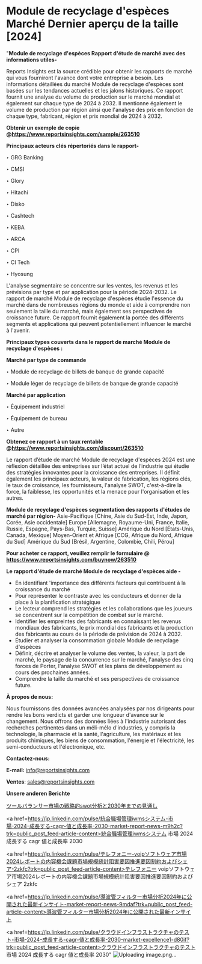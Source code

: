 # Module de recyclage d'espèces Marché Dernier aperçu de la taille [2024]

"<strong>Module de recyclage d'espèces Rapport d'étude de marché avec des informations utiles-</strong>

Reports Insights est la source crédible pour obtenir les rapports de marché qui vous fourniront l'avance dont votre entreprise a besoin. Les informations détaillées du marché Module de recyclage d'espèces sont basées sur les tendances actuelles et les jalons historiques. Ce rapport fournit une analyse du volume de production sur le marché mondial et également sur chaque type de 2024 à 2032. Il mentionne également le volume de production par région ainsi que l'analyse des prix en fonction de chaque type, fabricant, région et prix mondial de 2024 à 2032.

<strong><b>Obtenir un exemple de copie @</b></strong><a href=https://www.reportsinsights.com/sample/263510><strong><b>https://www.reportsinsights.com/sample/263510</b></strong></a>

<b>Principaux acteurs clés répertoriés dans le rapport-</b>

<b> </b>‣ GRG Banking

‣ CMSI

‣ Glory

‣ Hitachi

‣ Disko

‣ Cashtech

‣ KEBA

‣ ARCA

‣ CPI

‣ CI Tech

‣ Hyosung

L'analyse segmentaire se concentre sur les ventes, les revenus et les prévisions par type et par application pour la période 2024-2032. Le rapport de marché Module de recyclage d'espèces étudie l'essence du marché dans de nombreuses régions du monde et aide à comprendre non seulement la taille du marché, mais également ses perspectives de croissance future. Ce rapport fournit également la portée des différents segments et applications qui peuvent potentiellement influencer le marché à l'avenir.

<strong>Principaux types couverts dans le rapport de marché Module de recyclage d'espèces :</strong>

<strong>Marché par type de commande</strong>

‣ Module de recyclage de billets de banque de grande capacité

‣ Module léger de recyclage de billets de banque de grande capacité

<strong>Marché par application</strong>

‣ Équipement industriel

‣ Équipement de bureau

‣ Autre

<strong><b>Obtenez ce rapport à un taux rentable @</b></strong><a href=https://www.reportsinsights.com/discount/263510><strong><b>https://www.reportsinsights.com/discount/263510</b></strong></a>

Le rapport d’étude de marché Module de recyclage d'espèces 2024 est une réflexion détaillée des entreprises sur l’état actuel de l’industrie qui étudie des stratégies innovantes pour la croissance des entreprises. Il définit également les principaux acteurs, la valeur de fabrication, les régions clés, le taux de croissance, les fournisseurs, l'analyse SWOT, c'est-à-dire la force, la faiblesse, les opportunités et la menace pour l'organisation et les autres.

<strong>Module de recyclage d'espèces segmentation des rapports d'études de marché par région-</strong>
Asie-Pacifique [Chine, Asie du Sud-Est, Inde, Japon, Corée, Asie occidentale]
Europe [Allemagne, Royaume-Uni, France, Italie, Russie, Espagne, Pays-Bas, Turquie, Suisse]
Amérique du Nord [États-Unis, Canada, Mexique]
Moyen-Orient et Afrique [CCG, Afrique du Nord, Afrique du Sud]
Amérique du Sud [Brésil, Argentine, Colombie, Chili, Pérou]

<strong>Pour acheter ce rapport, veuillez remplir le formulaire @   <a href=https://www.reportsinsights.com/buynow/263510>https://www.reportsinsights.com/buynow/263510</a></strong>

<strong>Le rapport d'étude de marché Module de recyclage d'espèces aide -</strong>
<ul>
  <li>En identifiant 'importance des différents facteurs qui contribuent à la croissance du marché</li>
  <li>Pour représenter le contraste avec les conducteurs et donner de la place à la planification stratégique</li>
  <li>Le lecteur comprend les stratégies et les collaborations que les joueurs se concentrent sur la compétition de combat sur le marché.</li>
  <li>Identifier les empreintes des fabricants en connaissant les revenus mondiaux des fabricants, le prix mondial des fabricants et la production des fabricants au cours de la période de prévision de 2024 à 2032.</li>
  <li>Étudier et analyser la consommation globale Module de recyclage d'espèces</li>
  <li>Définir, décrire et analyser le volume des ventes, la valeur, la part de marché, le paysage de la concurrence sur le marché, l'analyse des cinq forces de Porter, l'analyse SWOT et les plans de développement au cours des prochaines années.</li>
  <li>Comprendre la taille du marché et ses perspectives de croissance future.</li>
</ul>
<strong>À propos de nous:</strong>

Nous fournissons des données avancées analysées par nos dirigeants pour rendre les bons verdicts et garder une longueur d'avance sur le changement. Nous offrons des données liées à l'industrie autorisant des recherches pertinentes dans un méli-mélo d'industries, y compris la technologie, la pharmacie et la santé, l'agriculture, les matériaux et les produits chimiques, les biens de consommation, l'énergie et l'électricité, les semi-conducteurs et l'électronique, etc.

<strong>Contactez-nous:</strong>

<strong>E-mail:</strong> <a href=mailto:info@reportsinsights.com>info@reportsinsights.com</a>

<strong>Ventes</strong>: <a href=mailto:sales@reportsinsights.com>sales@reportsinsights.com</a>

<strong>Unsere anderen Berichte</strong>

<a href=https://www.linkedin.com/pulse/ツールバランサー市場の戦略的swot分析と2030年までの見通し-community-market-research-yqglf/>ツールバランサー市場の戦略的swot分析と2030年までの見通し</a>

<a href=https://jp.linkedin.com/pulse/統合職場管理iwmsシステム-市場-2024-成長する-cagr-値と成長率-2030-market-report-news-m9h2c?trk=public_post_feed-article-content>統合職場管理iwmsシステム 市場 2024 成長する cagr 値と成長率 2030</a>

<a href=https://jp.linkedin.com/pulse/テレフォニー-voipソフトウェア市場2024レポートの内容機会課題市場規模統計阻害要因推進要因制約およびシェア-2zkfc?trk=public_post_feed-article-content>テレフォニー voipソフトウェア市場2024レポートの内容機会課題市場規模統計阻害要因推進要因制約およびシェア 2zkfc</a>

<a href=https://jp.linkedin.com/pulse/導波管フィルター市場分析2024年に公開された最新インサイト-market-report-news-9mdaf?trk=public_post_feed-article-content>導波管フィルター市場分析2024年に公開された最新インサイト</a>

<a href=https://jp.linkedin.com/pulse/クラウドインフラストラクチャのテスト-市場-2024-成長する-cagr-値と成長率-2030-market-excellence1-d80if?trk=public_post_feed-article-content>クラウドインフラストラクチャのテスト 市場 2024 成長する cagr 値と成長率 2030</a>"
![Uploading image.png…]()
